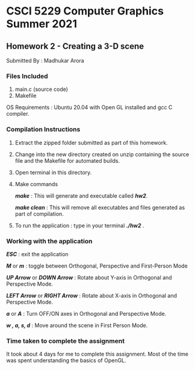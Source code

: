 # CSCI 5229 Computer Graphics Summer 2021
## Homework 2 - Creating a 3-D scene
Submitted By : Madhukar Arora


### Files Included
1. main.c (source code)
2. Makefile

OS Requirements : Ubuntu 20.04 with Open GL installed and gcc C compiler.

### Compilation Instructions
1. Extract the zipped folder submitted as part of this homework.
2. Change into the new directory created on unzip containing the source file and the Makefile for automated builds.
3. Open terminal in this directory.
4. Make commands 

   ***make*** : This will generate and executable called ***hw2***.
   
   ***make clean*** : This will remove all executables and files generated as part of compilation.
5. To run the application : type in your terminal ***./hw2*** .

### Working with the application

***ESC*** : exit the application

***M*** or ***m*** : toggle between Orthogonal, Perspective and First-Person Mode

***UP Arrow*** or ***DOWN Arrow*** : Rotate about Y-axis in Orthogonal and Perspective Mode.

***LEFT Arrow*** or ***RIGHT Arrow*** : Rotate about X-axis in Orthogonal and Perspective Mode.

***a*** or ***A*** : Turn OFF/ON axes  in Orthogonal and Perspective Mode.

***w , a, s, d*** : Move around the scene in First Person Mode. 





### Time taken to complete the assignment 

It took about 4 days for me to complete this assignment. Most of the time was spent understanding the basics of OpenGL. 
